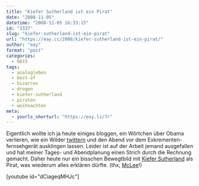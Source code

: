 ```yaml
---
title: "Kiefer Sutherland ist ein Pirat"
date: "2008-11-05"
datetime: "2008-11-05 16:33:15"
id: "3337"
slug: "kiefer-sutherland-ist-ein-pirat"
url: "https://eay.cc/2008/kiefer-sutherland-ist-ein-pirat/"
author: "eay"
format: "post"
categories:
  - 0815
tags:
  - analogleben
  - best-of
  - bizarres
  - drogen
  - kiefer-sutherland
  - piraten
  - weihnachten
meta:
  - yourls_shorturl: "https://eay.li/7r"
---
```


Eigentlich wollte ich ja heute einiges bloggen, ein Wörtchen über Obama verlieren, wie ein Wilder [twittern](http://twitter.com/Eay) und den Abend vor dem Exkrementen­fernsehgerät ausklingen lassen. Leider ist auf der Arbeit jemand ausgefallen und hat meiner Tages- und Abendplanung einen Strich durch die Rechnung gemacht. Daher heute nur ein bisschen Bewegtbild mit [Kiefer Sutherland](http://de.wikipedia.org/wiki/Kiefer_Sutherland) als Pirat, was wiederum alles erklären dürfte. (thx, [McLee](http://twitter.com/The_McLee)!)

\[youtube id="dCiageqMHJc"\]
